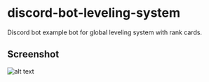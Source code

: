 # discord-bot-leveling-system
Discord bot example bot for global leveling system with rank cards.

## Screenshot
![alt text](https://i.imgur.com/5s3AXKJ.png)
